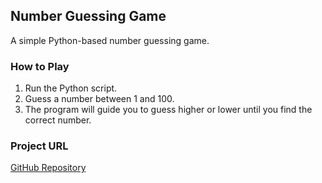 ## Number Guessing Game

A simple Python-based number guessing game.

### How to Play
1. Run the Python script.
2. Guess a number between 1 and 100.
3. The program will guide you to guess higher or lower until you find the correct number.

### Project URL
[GitHub Repository](https://github.com/Vikashrai1/Number_guess)







